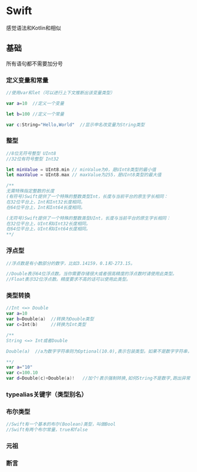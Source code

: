 # Swift

感觉语法和Kotlin和相似

## 基础

所有语句都不需要加分号

### 定义变量和常量

```swift
//使用var和let（可以进行上下文推断出该变量类型）

var a=10  //定义一个变量

let b=100 //定义一个常量

var c:String="Hello,World"  //显示申名改变量为String类型
```

### 整型

```swift
//8位无符号整型 UInt8
//32位有符号整型 Int32

let minValue = UInt8.min // minValue为0，是UInt8类型的最⼩值
let maxValue = UInt8.max // maxValue为255，是UInt8类型的最⼤值

/**
无需特殊指定整数的长度
(有符号)Swift提供了⼀个特殊的整数类型Int，长度与当前平台的原⽣字长相同：
在32位平台上，Int和Int32长度相同。
在64位平台上，Int和Int64长度相同。

(无符号)Swift提供了⼀个特殊的整数类型UInt，长度与当前平台的原⽣字长相同：
在32位平台上，UInt和UInt32长度相同。
在64位平台上，UInt和UInt64长度相同。
**/
```

### 浮点型

```swift
//浮点数是有⼩数部分的数字，⽐如3.14159，0.1和-273.15。

//Double表⽰64位浮点数。当你需要存储很⼤或者很⾼精度的浮点数时请使⽤此类型。
//Float表⽰32位浮点数。精度要求不⾼的话可以使⽤此类型。
```

### 类型转换

```swift
//Int <=> Double
var a=10
var b=Double(a)  //转换为Double类型
var c=Int(b)     //转换为Int类型

/**
String <=> Int或者Double

Double(a)  //a为数字字符串则为Optional(10.0),表示包装类型。如果不是数字字符串，返回nil

**/
var a="10"
var c=100.10
var d=Double(c)+Double(a)!   //加个!表示强制转换,如何String不是数字,跑出异常
```

### typealias关键字（类型别名）

### 布尔类型

```swift
//Swift有⼀个基本的布尔(Boolean)类型，叫做Bool
//Swift有两个布尔常量，true和false
```

### 元祖

### 断言


